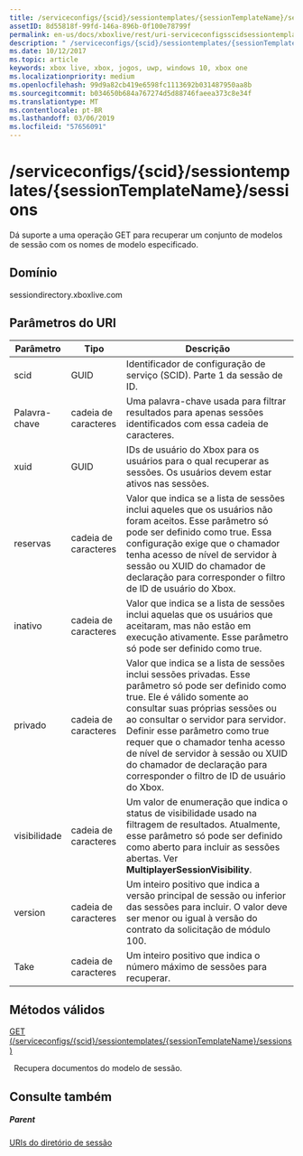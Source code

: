 ```yaml
---
title: /serviceconfigs/{scid}/sessiontemplates/{sessionTemplateName}/sessions
assetID: 8d55818f-99fd-146a-896b-0f100e78799f
permalink: en-us/docs/xboxlive/rest/uri-serviceconfigsscidsessiontemplatessessiontemplatenamesessions.html
description: " /serviceconfigs/{scid}/sessiontemplates/{sessionTemplateName}/sessions"
ms.date: 10/12/2017
ms.topic: article
keywords: xbox live, xbox, jogos, uwp, windows 10, xbox one
ms.localizationpriority: medium
ms.openlocfilehash: 99d9a82cb419e6598fc1113692b031487950aa8b
ms.sourcegitcommit: b034650b684a767274d5d88746faeea373c8e34f
ms.translationtype: MT
ms.contentlocale: pt-BR
ms.lasthandoff: 03/06/2019
ms.locfileid: "57656091"
---
```

# <a name="serviceconfigsscidsessiontemplatessessiontemplatenamesessions"></a>/serviceconfigs/{scid}/sessiontemplates/{sessionTemplateName}/sessions
Dá suporte a uma operação GET para recuperar um conjunto de modelos de sessão com os nomes de modelo especificado. 
<a id="ID4EO"></a>

 
## <a name="domain"></a>Domínio
sessiondirectory.xboxlive.com  
<a id="ID4ET"></a>

 
## <a name="uri-parameters"></a>Parâmetros do URI
 
| Parâmetro| Tipo| Descrição| 
| --- | --- | --- | 
| scid| GUID| Identificador de configuração de serviço (SCID). Parte 1 da sessão de ID.| 
| Palavra-chave| cadeia de caracteres| Uma palavra-chave usada para filtrar resultados para apenas sessões identificados com essa cadeia de caracteres.| 
| xuid| GUID| IDs de usuário do Xbox para os usuários para o qual recuperar as sessões. Os usuários devem estar ativos nas sessões. | 
| reservas| cadeia de caracteres| Valor que indica se a lista de sessões inclui aqueles que os usuários não foram aceitos. Esse parâmetro só pode ser definido como true. Essa configuração exige que o chamador tenha acesso de nível de servidor à sessão ou XUID do chamador de declaração para corresponder o filtro de ID de usuário do Xbox. | 
| inativo| cadeia de caracteres| Valor que indica se a lista de sessões inclui aquelas que os usuários que aceitaram, mas não estão em execução ativamente. Esse parâmetro só pode ser definido como true. | 
| privado| cadeia de caracteres| Valor que indica se a lista de sessões inclui sessões privadas. Esse parâmetro só pode ser definido como true. Ele é válido somente ao consultar suas próprias sessões ou ao consultar o servidor para servidor. Definir esse parâmetro como true requer que o chamador tenha acesso de nível de servidor à sessão ou XUID do chamador de declaração para corresponder o filtro de ID de usuário do Xbox. | 
| visibilidade| cadeia de caracteres| Um valor de enumeração que indica o status de visibilidade usado na filtragem de resultados. Atualmente, esse parâmetro só pode ser definido como aberto para incluir as sessões abertas. Ver <b>MultiplayerSessionVisibility</b>. | 
| version| cadeia de caracteres| Um inteiro positivo que indica a versão principal de sessão ou inferior das sessões para incluir. O valor deve ser menor ou igual à versão do contrato da solicitação de módulo 100. | 
| Take| cadeia de caracteres| Um inteiro positivo que indica o número máximo de sessões para recuperar.| 
  
<a id="ID4EZD"></a>

 
## <a name="valid-methods"></a>Métodos válidos

[GET (/serviceconfigs/{scid}/sessiontemplates/{sessionTemplateName}/sessions)](uri-serviceconfigsscidsessiontemplatessessiontemplatenamesessionsget.md)

&nbsp;&nbsp;Recupera documentos do modelo de sessão.
 
<a id="ID4EDE"></a>

 
## <a name="see-also"></a>Consulte também
 
<a id="ID4EFE"></a>

 
##### <a name="parent"></a>Parent 

[URIs do diretório de sessão](atoc-reference-sessiondirectory.md)

   